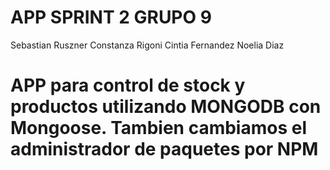 # APP SPRINT 2 GRUPO 9
Sebastian Ruszner
Constanza Rigoni
Cintia Fernandez
Noelia Diaz


# APP para control de stock y productos utilizando MONGODB con Mongoose. Tambien cambiamos el administrador de paquetes por NPM
